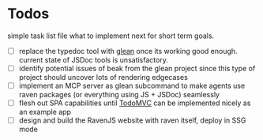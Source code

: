 # Todos

simple task list file what to implement next for short term goals.

- [ ] replace the typedoc tool with [glean](./packages/glean/README.md) once
      its working good enough. current state of JSDoc tools is unsatisfactory.
- [ ] identify potential issues of beak from the glean project since this
      type of project should uncover lots of rendering edgecases
- [ ] implement an MCP server as glean subcommand to make agents use raven packages (or everything using JS + JSDoc) seamlessly
- [ ] flesh out SPA capabilities until [TodoMVC](https://github.com/tastejs/todomvc/blob/master/app-spec.md) can be implemented nicely as an example app
- [ ] design and build the RavenJS website with raven itself, deploy in SSG mode

